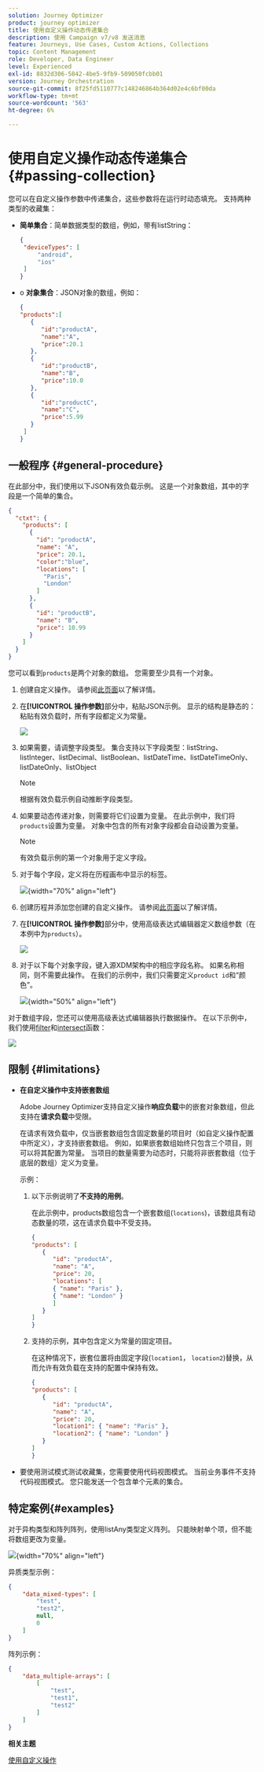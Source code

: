 ```yaml
---
solution: Journey Optimizer
product: journey optimizer
title: 使用自定义操作动态传递集合
description: 使用 Campaign v7/v8 发送消息
feature: Journeys, Use Cases, Custom Actions, Collections
topic: Content Management
role: Developer, Data Engineer
level: Experienced
exl-id: 8832d306-5842-4be5-9fb9-509050fcbb01
version: Journey Orchestration
source-git-commit: 8f25fd5110777c148246864b364d02e4c6bf00da
workflow-type: tm+mt
source-wordcount: '563'
ht-degree: 6%

---
```



# 使用自定义操作动态传递集合{#passing-collection}

您可以在自定义操作参数中传递集合，这些参数将在运行时动态填充。 支持两种类型的收藏集：

* **简单集合**：简单数据类型的数组，例如，带有listString：

  ```json
  {
   "deviceTypes": [
       "android",
       "ios"
   ]
  }
  ```

* o **对象集合**：JSON对象的数组，例如：

  ```json
  {
  "products":[
     {
        "id":"productA",
        "name":"A",
        "price":20.1
     },
     {
        "id":"productB",
        "name":"B",
        "price":10.0
     },
     {
        "id":"productC",
        "name":"C",
        "price":5.99
     }
   ]
  }
  ```


## 一般程序 {#general-procedure}

在此部分中，我们使用以下JSON有效负载示例。 这是一个对象数组，其中的字段是一个简单的集合。

```json
{
  "ctxt": {
    "products": [
      {
        "id": "productA",
        "name": "A",
        "price": 20.1,
        "color":"blue",
        "locations": [
          "Paris",
          "London"
        ]
      },
      {
        "id": "productB",
        "name": "B",
        "price": 10.99
      }
    ]
  }
}
```

您可以看到`products`是两个对象的数组。 您需要至少具有一个对象。

1. 创建自定义操作。 请参阅[此页面](../action/about-custom-action-configuration.md)以了解详情。

1. 在&#x200B;**[!UICONTROL 操作参数]**&#x200B;部分中，粘贴JSON示例。 显示的结构是静态的：粘贴有效负载时，所有字段都定义为常量。

   ![](assets/uc-collection-1.png)

1. 如果需要，请调整字段类型。 集合支持以下字段类型：listString、listInteger、listDecimal、listBoolean、listDateTime、listDateTimeOnly、listDateOnly、listObject

   >[!NOTE]
   >
   >根据有效负载示例自动推断字段类型。

1. 如果要动态传递对象，则需要将它们设置为变量。 在此示例中，我们将`products`设置为变量。 对象中包含的所有对象字段都会自动设置为变量。

   >[!NOTE]
   >
   >有效负载示例的第一个对象用于定义字段。

1. 对于每个字段，定义将在历程画布中显示的标签。

   ![](assets/uc-collection-2.png){width="70%" align="left"}

1. 创建历程并添加您创建的自定义操作。 请参阅[此页面](../building-journeys/using-custom-actions.md)以了解详情。

1. 在&#x200B;**[!UICONTROL 操作参数]**&#x200B;部分中，使用高级表达式编辑器定义数组参数（在本例中为`products`）。

   ![](assets/uc-collection-3.png)

1. 对于以下每个对象字段，键入源XDM架构中的相应字段名称。 如果名称相同，则不需要此操作。 在我们的示例中，我们只需要定义`product id`和“颜色”。

   ![](assets/uc-collection-4.png){width="50%" align="left"}

对于数组字段，您还可以使用高级表达式编辑器执行数据操作。 在以下示例中，我们使用[filter](functions/functionfilter.md)和[intersect](functions/functionintersect.md)函数：

![](assets/uc-collection-5.png)

## 限制 {#limitations}

* **在自定义操作中支持嵌套数组**

  Adobe Journey Optimizer支持自定义操作&#x200B;**响应负载**&#x200B;中的嵌套对象数组，但此支持在&#x200B;**请求负载**&#x200B;中受限。

  在请求有效负载中，仅当嵌套数组包含固定数量的项目时（如自定义操作配置中所定义），才支持嵌套数组。 例如，如果嵌套数组始终只包含三个项目，则可以将其配置为常量。 当项目的数量需要为动态时，只能将非嵌套数组（位于底层的数组）定义为变量。

  示例：

   1. 以下示例说明了&#x200B;**不支持的用例**。

      在此示例中，products数组包含一个嵌套数组(`locations`)，该数组具有动态数量的项，这在请求负载中不受支持。

      ```json
      {
      "products": [
         {
            "id": "productA",
            "name": "A",
            "price": 20,
            "locations": [
            { "name": "Paris" },
            { "name": "London" }
            ]
         }
      ]
      }
      ```

   2. 支持的示例，其中包含定义为常量的固定项目。

      在这种情况下，嵌套位置将由固定字段(`location1`， `location2`)替换，从而允许有效负载在支持的配置中保持有效。

      ```json
      {
      "products": [
         {
            "id": "productA",
            "name": "A",
            "price": 20,
            "location1": { "name": "Paris" },
            "location2": { "name": "London" }
         }
      ]
      }
      ```


* 要使用测试模式测试收藏集，您需要使用代码视图模式。 当前业务事件不支持代码视图模式。 您只能发送一个包含单个元素的集合。


## 特定案例{#examples}

对于异构类型和阵列阵列，使用listAny类型定义阵列。 只能映射单个项，但不能将数组更改为变量。

![](assets/uc-collection-heterogeneous.png){width="70%" align="left"}

异质类型示例：

```json
{
    "data_mixed-types": [
        "test",
        "test2",
        null,
        0
    ]
}
```

阵列示例：

```json
{
    "data_multiple-arrays": [
        [
            "test",
            "test1",
            "test2"
        ]
    ]
}
```

**相关主题**

[使用自定义操作](../building-journeys/using-custom-actions.md)
